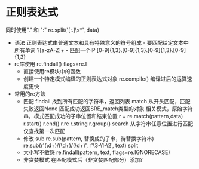 # 正则表达式
同时使用"." 和 ":" re.split('[:.]\s*', data)
- 语法
	正则表达式由普通文本和具有特殊意义的符号组成
		- 要匹配给定文本中所有单词
			?[a-zA-Z]+
		- 匹配一个IP
			[0-9]{1,3}\.[0-9]{1,3}\.[0-9]{1,3}\.[0-9]{1,3}
- re库使用
	re.findall()
	flags=re.I
	- 直接使用re模块中的函数
	- 创建一个特定模式编译的正则表达式对象
		re.compile()
	编译过后的运算速度更快
- 常用的re方法
	- 匹配
		findall 找到所有匹配的字符串，返回列表
		match 从开头匹配，匹配失败返回None
			匹配成功返回SRE_match类型的对象
			相关模式，原始字符串，模式匹配成功的子串位置和结束位置
			r = re.match(pattern,data)
			r.start()
			r.end()
			r.re
			r.string
			r.group()
		search 从字符串任意位置进行匹配
			仅查找第一次匹配
	- 修改
		sub
			re.sub(pattern, 替换成的子串，待替换字符串)
			re.sub(r'(\d+)/(\d+)/(\d+)', r'\3-\1-\2', text)
		split
	- 大小写不敏感
		re.findall(pattern, text, flags=re.IGNORECASE)
	- 非贪婪模式
		在匹配模式后（非贪婪匹配部分）添加?
		
		